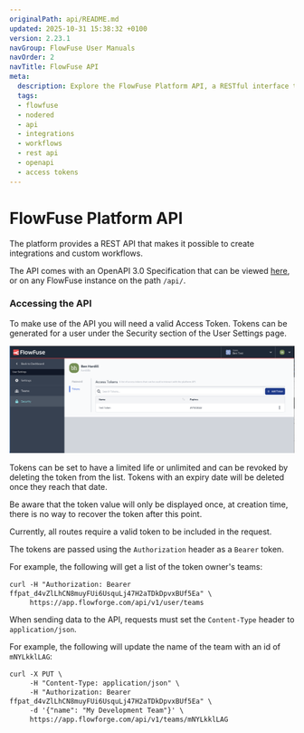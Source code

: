 ```yaml
---
originalPath: api/README.md
updated: 2025-10-31 15:38:32 +0100
version: 2.23.1
navGroup: FlowFuse User Manuals
navOrder: 2
navTitle: FlowFuse API
meta:
  description: Explore the FlowFuse Platform API, a RESTful interface that facilitates custom integrations, workflows, and interactions
  tags:
  - flowfuse
  - nodered
  - api
  - integrations
  - workflows
  - rest api
  - openapi
  - access tokens
---
```


# FlowFuse Platform API

The platform provides a REST API that makes it possible to create integrations and
custom workflows.

The API comes with an OpenAPI 3.0 Specification that can be viewed [here](https://app.flowfuse.com/api/),
or on any FlowFuse instance on the path `/api/`.

### Accessing the API

To make use of the API you will need a valid Access Token. Tokens can be generated 
for a user under the Security section of the User Settings page.

![Tokens Settings Page](images/tokens.png)

Tokens can be set to have a limited life or unlimited and can be revoked
by deleting the token from the list. Tokens with an expiry date will be deleted once they reach that date.

Be aware that the token value will only be displayed once, at creation time,
there is no way to recover the token after this point.

Currently, all routes require a valid token to be included in the request.

The tokens are passed using the `Authorization` header as a `Bearer` token.


For example, the following will get a list of the token owner's teams:

```
curl -H "Authorization: Bearer ffpat_d4vZlLhCN8muyFUi6UsquLj47H2aTDkDpvxBUf5Ea" \
     https://app.flowforge.com/api/v1/user/teams
```

When sending data to the API, requests must set the `Content-Type` header to `application/json`.

For example, the following will update the name of the team with an id of `mNYLkklLAG`:

```
curl -X PUT \
     -H "Content-Type: application/json" \
     -H "Authorization: Bearer ffpat_d4vZlLhCN8muyFUi6UsquLj47H2aTDkDpvxBUf5Ea" \
     -d '{"name": "My Development Team"}' \
     https://app.flowforge.com/api/v1/teams/mNYLkklLAG
```
